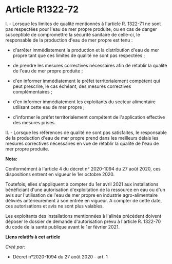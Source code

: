 # Article R1322-72

I. - Lorsque les limites de qualité mentionnés à l'article R. 1322-71 ne sont pas respectées pour l'eau de mer propre
produite, ou en cas de danger susceptible de compromettre la sécurité sanitaire de celle-ci, le responsable de la production
d'eau de mer propre est tenu :

- d'arrêter immédiatement la production et la distribution d'eau de mer propre tant que ces limites de qualité ne sont pas
respectées ;

- de prendre les mesures correctives nécessaires afin de rétablir la qualité de l'eau de mer propre produite ;

- d'en informer immédiatement le préfet territorialement compétent qui peut prescrire, le cas échéant, des mesures
correctives complémentaires ;

- d'en informer immédiatement les exploitants du secteur alimentaire utilisant cette eau de mer propre ;

- d'informer le préfet territorialement compétent de l'application effective des mesures prises.

II. - Lorsque les références de qualité ne sont pas satisfaites, le responsable de la production d'eau de mer propre prend
dans les meilleurs délais les mesures correctives nécessaires en vue de rétablir la qualité de l'eau de mer propre produite.

**Nota:**

Conformément à l'article 4 du décret n° 2020-1094 du 27 août 2020, ces dispositions entrent en vigueur le 1er octobre 2020.

Toutefois, elles s'appliquent à compter du 1er avril 2021 aux installations bénéficiant d'une autorisation d'exploitation de
la ressource en eau ou d'un avis sur l'utilisation de l'eau de mer propre en industrie agro-alimentaire délivrés
antérieurement à son entrée en vigueur. A compter de cette date, ces autorisations et avis ne sont plus valables.

Les exploitants des installations mentionnées à l'alinéa précédent doivent déposer le dossier de demande d'autorisation prévu
à l'article R. 1322-70 du code de la santé publique avant le 1er février 2021.

**Liens relatifs à cet article**

_Créé par_:

  - Décret n°2020-1094 du 27 août 2020 - art. 1
